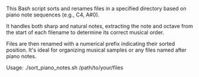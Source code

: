 This Bash script sorts and renames files in a specified directory based on piano note sequences (e.g., C4, A#0). 

It handles both sharp and natural notes, extracting the note and octave from the start of each filename to determine 
its correct musical order. 

Files are then renamed with a numerical prefix indicating their sorted position. 
It's ideal for organizing musical samples or any files named after piano notes.

Usage: ./sort_piano_notes.sh /path/to/your/files
